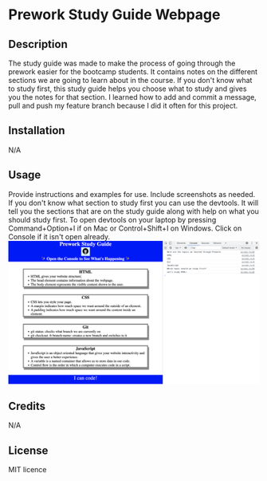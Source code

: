 
# Prework Study Guide Webpage


## Description

The study guide was made to make the process of going through the prework easier for the bootcamp students. It contains notes on the different sections we are going to learn about in the course. If you don't know what to study first, this study guide helps you choose what to study and gives you the notes for that section. I learned how to add and commit a message, pull and push my feature branch because I did it often for this project. 

## Installation

N/A

## Usage

Provide instructions and examples for use. Include screenshots as needed.
If you don't know what section to study first you can use the devtools. It will tell you the sections that are on the study guide along with help on what you should study first. To open devtools on your laptop by pressing Command+Option+I if on Mac or Control+Shift+I on Windows. Click on Console if it isn't open already.
![](assets/assets/Screen%20Shot%202023-01-22%20at%202.30.09%20PM.png)


## Credits

N/A

## License

MIT licence






